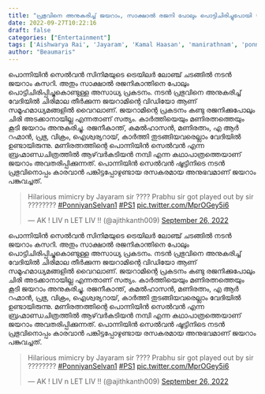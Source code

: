 ```yaml
---
title: "പ്രഭുവിനെ അനുകരിച്ച് ജയറാം, സാക്ഷാൽ രജനി പോലും പൊട്ടിചിരിച്ചുപോയി (വീഡിയോ )"
date: 2022-09-27T10:22:16
draft: false
categories: ["Entertainment"]
tags: ['Aishwarya Rai', 'Jayaram', 'Kamal Haasan', 'manirathnam', 'ponniyin selvan', 'prabhu', 'rajanikanth', 'Video']
author: "Beaumaris"
---
```


പൊന്നിയിൻ സെൽവന്‍ സിനിമയുടെ ട്രെയിലർ ലോഞ്ച് ചടങ്ങിൽ നടൻ ജയറാം കസറി. അതും സാക്ഷാൽ രജനികാന്തിനെ പോലും പൊട്ടിചിരിപ്പിച്ചുകൊണ്ടുള്ള അസാധ്യ പ്രകടനം. നടൻ പ്രഭുവിനെ അനുകരിച്ച് വേദിയിൽ ചിരിമാല തീർക്കുന്ന ജയറാമിന്റെ വിഡിയോ ആണ് സമൂഹമാധ്യമങ്ങളിൽ വൈറലാണ്. ജയറാമിന്റെ പ്രകടനം കണ്ടു രജനിക്കുപോലും ചിരി അടക്കാനായില്ല എന്നതാണ് സത്യം. കാർത്തിയെയും മണിരത്നത്തെയും കൂടി ജയറാം അനുകരിച്ചു. രജനീകാന്ത്, കമൽഹാസൻ, മണിരത്നം, എ ആർ റഹ്മാൻ, പ്രഭു, വിക്രം, ഐശ്വര്യറായ്, കാർത്തി തുടങ്ങിയവരെല്ലാം വേദിയിൽ ഉണ്ടായിരുന്നു. മണിരത്നത്തിന്റെ പൊന്നിയിന്‍ സെല്‍വന്‍ എന്ന ബ്രഹ്മാണ്ഡചിത്രത്തിൽ ആഴ്‌വര്‍കടിയന്‍ നമ്പി എന്ന കഥാപാത്രത്തെയാണ് ജയറാം അവതരിപ്പിക്കുന്നത്. പൊന്നിയിൻ സെൽവൻ ഷൂട്ടിനിടെ നടൻ പ്രഭുവിനൊപ്പം കാരവാൻ പങ്കിട്ടപ്പോഴുണ്ടായ രസകരമായ അനുഭവമാണ് ജയറാം പങ്കുവച്ചത്.
<blockquote class="twitter-tweet">
<p dir="ltr" lang="en">Hilarious mimicry by Jayaram sir ????
Prabhu sir got played out by sir
???????? <a href="https://twitter.com/hashtag/PonniyanSelvan1?src=hash&amp;ref_src=twsrc%5Etfw">#PonniyanSelvan1</a> <a href="https://twitter.com/hashtag/PS1?src=hash&amp;ref_src=twsrc%5Etfw">#PS1</a> <a href="https://t.co/MprOGey5i6">pic.twitter.com/MprOGey5i6</a></p>
— AK ! LIV n LET LIV !! (@ajithkanth009) <a href="https://twitter.com/ajithkanth009/status/1574224120048648193?ref_src=twsrc%5Etfw">September 26, 2022</a></blockquote>
<script async src="https://platform.twitter.com/widgets.js" charset="utf-8"></script>
പൊന്നിയിൻ സെൽവന്‍ സിനിമയുടെ ട്രെയിലർ ലോഞ്ച് ചടങ്ങിൽ നടൻ ജയറാം കസറി. അതും സാക്ഷാൽ രജനികാന്തിനെ പോലും പൊട്ടിചിരിപ്പിച്ചുകൊണ്ടുള്ള അസാധ്യ പ്രകടനം. നടൻ പ്രഭുവിനെ അനുകരിച്ച് വേദിയിൽ ചിരിമാല തീർക്കുന്ന ജയറാമിന്റെ വിഡിയോ ആണ് സമൂഹമാധ്യമങ്ങളിൽ വൈറലാണ്. ജയറാമിന്റെ പ്രകടനം കണ്ടു രജനിക്കുപോലും ചിരി അടക്കാനായില്ല എന്നതാണ് സത്യം. കാർത്തിയെയും മണിരത്നത്തെയും കൂടി ജയറാം അനുകരിച്ചു. രജനീകാന്ത്, കമൽഹാസൻ, മണിരത്നം, എ ആർ റഹ്മാൻ, പ്രഭു, വിക്രം, ഐശ്വര്യറായ്, കാർത്തി തുടങ്ങിയവരെല്ലാം വേദിയിൽ ഉണ്ടായിരുന്നു. മണിരത്നത്തിന്റെ പൊന്നിയിന്‍ സെല്‍വന്‍ എന്ന ബ്രഹ്മാണ്ഡചിത്രത്തിൽ ആഴ്‌വര്‍കടിയന്‍ നമ്പി എന്ന കഥാപാത്രത്തെയാണ് ജയറാം അവതരിപ്പിക്കുന്നത്. പൊന്നിയിൻ സെൽവൻ ഷൂട്ടിനിടെ നടൻ പ്രഭുവിനൊപ്പം കാരവാൻ പങ്കിട്ടപ്പോഴുണ്ടായ രസകരമായ അനുഭവമാണ് ജയറാം പങ്കുവച്ചത്. 

> Hilarious mimicry by Jayaram sir ???? Prabhu sir got played out by sir ???????? [#PonniyanSelvan1](https://twitter.com/hashtag/PonniyanSelvan1?src=hash&ref_src=twsrc%5Etfw) [#PS1](https://twitter.com/hashtag/PS1?src=hash&ref_src=twsrc%5Etfw) [pic.twitter.com/MprOGey5i6](https://t.co/MprOGey5i6)
> 
> — AK ! LIV n LET LIV !! (@ajithkanth009) [September 26, 2022](https://twitter.com/ajithkanth009/status/1574224120048648193?ref_src=twsrc%5Etfw)
